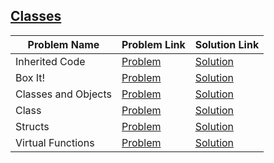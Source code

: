 ## [Classes](https://www.hackerrank.com/domains/cpp/classes)

Problem Name|Problem Link|Solution Link
---|---|---
Inherited Code|[Problem](https://www.hackerrank.com/challenges/inherited-code/problem)|[Solution](/inherited-code.cpp)
Box It!|[Problem](https://www.hackerrank.com/challenges/box-it/problem)|[Solution](/box-it.cpp)
Classes and Objects|[Problem](https://www.hackerrank.com/challenges/classes-objects/problem)|[Solution](/classes-objects.cpp)
Class|[Problem](https://www.hackerrank.com/challenges/c-tutorial-class/problem)|[Solution](/c-tutorial-class.cpp)
Structs|[Problem](https://www.hackerrank.com/challenges/c-tutorial-struct/problem)|[Solution](/c-tutorial-struct.cpp)
Virtual Functions|[Problem](https://www.hackerrank.com/challenges/virtual-functions/problem)|[Solution](/virtual-functions.cpp)
